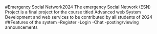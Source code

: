 #Emergency Social Network2024
The emergency Social Network (ESN) Project is a final project for the course titled Advanced web System Development and web services to be contributed by all students of 2024
##Features of the system
-Register
-Login
-Chat
-posting/viewing announcements
